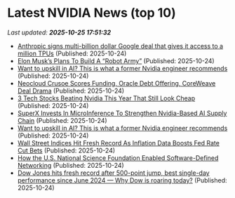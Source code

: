 # Latest NVIDIA News (top 10)
_Last updated: **2025-10-25 17:51:32**_

- [Anthropic signs multi-billion dollar Google deal that gives it access to a million TPUs](https://www.techradar.com/pro/anthropic-signs-multibillion-dollar-google-deal-that-gives-it-access-to-a-million-tpus) (Published: 2025-10-24)
- [Elon Musk’s Plans To Build A “Robot Army”](https://www.shtfplan.com/headline-news/elon-musks-plans-to-build-a-robot-army) (Published: 2025-10-24)
- [Want to upskill in AI? This is what a former Nvidia engineer recommends](https://biztoc.com/x/f4460feb7665262e) (Published: 2025-10-24)
- [Neocloud Crusoe Scores Funding, Oracle Debt Offering, CoreWeave Deal Drama](https://www.investors.com/news/technology/neoclouds-crusoe-coreweave-stock-oracle-banks/) (Published: 2025-10-24)
- [3 Tech Stocks Beating Nvidia This Year That Still Look Cheap](https://biztoc.com/x/a1939d58ea63441f) (Published: 2025-10-24)
- [SuperX Invests In MicroInference To Strengthen Nvidia-Based AI Supply Chain](https://biztoc.com/x/f8e2c5250670d317) (Published: 2025-10-24)
- [Want to upskill in AI? This is what a former Nvidia engineer recommends](https://www.businessinsider.com/ai-researcher-chip-huyen-advice-upskilling-software-engineers-2025-10) (Published: 2025-10-24)
- [Wall Street Indices Hit Fresh Record As Inflation Data Boosts Fed Rate Cut Bets](https://www.ndtvprofit.com/markets/us-stock-markets-today-sp-500-dow-jones-surge-as-inflation-data-boosts-fed-rate-cut-bets) (Published: 2025-10-24)
- [How the U.S. National Science Foundation Enabled Software-Defined Networking](http://cacm.acm.org/federal-funding-of-academic-research/how-the-u-s-national-science-foundation-enabled-software-defined-networking/) (Published: 2025-10-24)
- [Dow Jones hits fresh record after 500-point jump, best single-day performance since June 2024 — Why Dow is roaring today?](https://economictimes.indiatimes.com/news/international/us/dow-jones-hits-fresh-record-after-500-point-jump-best-single-day-performance-since-june-2024-why-dow-is-roaring-today/articleshow/124789826.cms) (Published: 2025-10-24)
